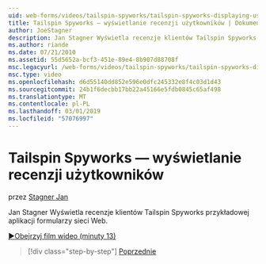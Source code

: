 ```yaml
---
uid: web-forms/videos/tailspin-spyworks/tailspin-spyworks-displaying-user-reviews
title: Tailspin Spyworks — wyświetlanie recenzji użytkowników | Dokumentacja firmy Microsoft
author: JoeStagner
description: Jan Stagner Wyświetla recenzje klientów Tailspin Spyworks przykładowej aplikacji formularzy sieci Web.
ms.author: riande
ms.date: 07/21/2010
ms.assetid: 55d5652a-bcf3-451e-89e4-8b907d88708f
msc.legacyurl: /web-forms/videos/tailspin-spyworks/tailspin-spyworks-displaying-user-reviews
msc.type: video
ms.openlocfilehash: d6d55140dd852e596e0dfc245332e8f4c03d1d43
ms.sourcegitcommit: 24b1f6decbb17bb22a45166e5fdb0845c65af498
ms.translationtype: MT
ms.contentlocale: pl-PL
ms.lasthandoff: 03/01/2019
ms.locfileid: "57076997"
---
```

<a name="tailspin-spyworks---displaying-user-reviews"></a>Tailspin Spyworks — wyświetlanie recenzji użytkowników
====================
przez [Stagner Jan](https://github.com/JoeStagner)

Jan Stagner Wyświetla recenzje klientów Tailspin Spyworks przykładowej aplikacji formularzy sieci Web.

[&#9654;Obejrzyj film wideo (minuty 13)](https://channel9.msdn.com/Blogs/ASP-NET-Site-Videos/tailspin-spyworks-displaying-user-reviews)

> [!div class="step-by-step"]
> [Poprzednie](tailspin-spyworks-adding-user-product-reviews.md)
